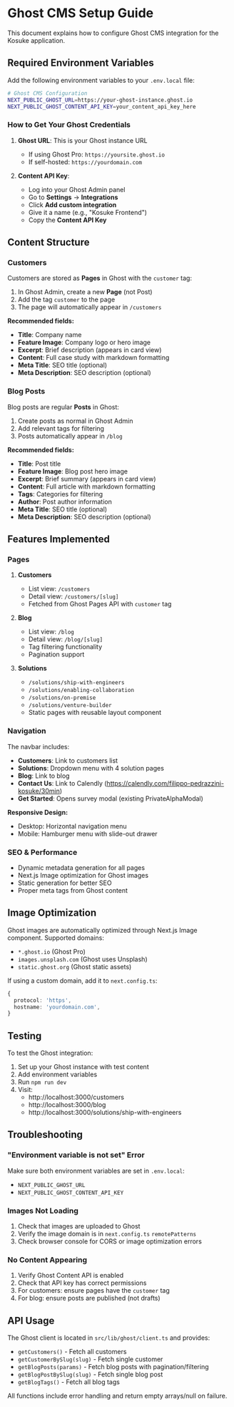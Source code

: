 # Ghost CMS Setup Guide

This document explains how to configure Ghost CMS integration for the Kosuke application.

## Required Environment Variables

Add the following environment variables to your `.env.local` file:

```bash
# Ghost CMS Configuration
NEXT_PUBLIC_GHOST_URL=https://your-ghost-instance.ghost.io
NEXT_PUBLIC_GHOST_CONTENT_API_KEY=your_content_api_key_here
```

### How to Get Your Ghost Credentials

1. **Ghost URL**: This is your Ghost instance URL
   - If using Ghost Pro: `https://yoursite.ghost.io`
   - If self-hosted: `https://yourdomain.com`

2. **Content API Key**:
   - Log into your Ghost Admin panel
   - Go to **Settings** → **Integrations**
   - Click **Add custom integration**
   - Give it a name (e.g., "Kosuke Frontend")
   - Copy the **Content API Key**

## Content Structure

### Customers

Customers are stored as **Pages** in Ghost with the `customer` tag:

1. In Ghost Admin, create a new **Page** (not Post)
2. Add the tag `customer` to the page
3. The page will automatically appear in `/customers`

**Recommended fields:**

- **Title**: Company name
- **Feature Image**: Company logo or hero image
- **Excerpt**: Brief description (appears in card view)
- **Content**: Full case study with markdown formatting
- **Meta Title**: SEO title (optional)
- **Meta Description**: SEO description (optional)

### Blog Posts

Blog posts are regular **Posts** in Ghost:

1. Create posts as normal in Ghost Admin
2. Add relevant tags for filtering
3. Posts automatically appear in `/blog`

**Recommended fields:**

- **Title**: Post title
- **Feature Image**: Blog post hero image
- **Excerpt**: Brief summary (appears in card view)
- **Content**: Full article with markdown formatting
- **Tags**: Categories for filtering
- **Author**: Post author information
- **Meta Title**: SEO title (optional)
- **Meta Description**: SEO description (optional)

## Features Implemented

### Pages

1. **Customers**
   - List view: `/customers`
   - Detail view: `/customers/[slug]`
   - Fetched from Ghost Pages API with `customer` tag

2. **Blog**
   - List view: `/blog`
   - Detail view: `/blog/[slug]`
   - Tag filtering functionality
   - Pagination support

3. **Solutions**
   - `/solutions/ship-with-engineers`
   - `/solutions/enabling-collaboration`
   - `/solutions/on-premise`
   - `/solutions/venture-builder`
   - Static pages with reusable layout component

### Navigation

The navbar includes:

- **Customers**: Link to customers list
- **Solutions**: Dropdown menu with 4 solution pages
- **Blog**: Link to blog
- **Contact Us**: Link to Calendly (https://calendly.com/filippo-pedrazzini-kosuke/30min)
- **Get Started**: Opens survey modal (existing PrivateAlphaModal)

**Responsive Design:**

- Desktop: Horizontal navigation menu
- Mobile: Hamburger menu with slide-out drawer

### SEO & Performance

- Dynamic metadata generation for all pages
- Next.js Image optimization for Ghost images
- Static generation for better SEO
- Proper meta tags from Ghost content

## Image Optimization

Ghost images are automatically optimized through Next.js Image component. Supported domains:

- `*.ghost.io` (Ghost Pro)
- `images.unsplash.com` (Ghost uses Unsplash)
- `static.ghost.org` (Ghost static assets)

If using a custom domain, add it to `next.config.ts`:

```typescript
{
  protocol: 'https',
  hostname: 'yourdomain.com',
}
```

## Testing

To test the Ghost integration:

1. Set up your Ghost instance with test content
2. Add environment variables
3. Run `npm run dev`
4. Visit:
   - http://localhost:3000/customers
   - http://localhost:3000/blog
   - http://localhost:3000/solutions/ship-with-engineers

## Troubleshooting

### "Environment variable is not set" Error

Make sure both environment variables are set in `.env.local`:

- `NEXT_PUBLIC_GHOST_URL`
- `NEXT_PUBLIC_GHOST_CONTENT_API_KEY`

### Images Not Loading

1. Check that images are uploaded to Ghost
2. Verify the image domain is in `next.config.ts` `remotePatterns`
3. Check browser console for CORS or image optimization errors

### No Content Appearing

1. Verify Ghost Content API is enabled
2. Check that API key has correct permissions
3. For customers: ensure pages have the `customer` tag
4. For blog: ensure posts are published (not drafts)

## API Usage

The Ghost client is located in `src/lib/ghost/client.ts` and provides:

- `getCustomers()` - Fetch all customers
- `getCustomerBySlug(slug)` - Fetch single customer
- `getBlogPosts(params)` - Fetch blog posts with pagination/filtering
- `getBlogPostBySlug(slug)` - Fetch single blog post
- `getBlogTags()` - Fetch all blog tags

All functions include error handling and return empty arrays/null on failure.
